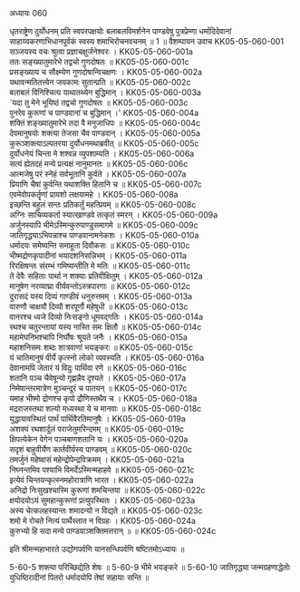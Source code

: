 अध्यायः 060

धृतराष्ट्रेण दुर्योधनम् प्रति स्वपरपक्षयोः बलाबलविमर्शनेन पाण्डवेषु पुत्रप्रेम्णा धर्मादिदेवानां साहाय्यकरणाभिधानपूर्वकं स्वस्य शमाभिरोचनवचनम् ॥ 1 ॥
वैशम्पायन उवाच 	KK05-05-060-001  
सञ्जयस्य वचः श्रुत्वा प्रज्ञाचक्षुर्जनेश्वरः ।	KK05-05-060-001a  
ततः सङ्ख्यातुमारेभे तद्वचो गुणदोषतः ॥	KK05-05-060-001c  
प्रसङ्ख्याय च सौक्ष्म्येण गुणदोषान्विचक्षणः ।	KK05-05-060-002a  
यथावन्मतितत्त्वेन जयकामः सुतान्प्रति ॥	KK05-05-060-002c  
बलाबलं विनिश्चित्य याथातथ्येन बुद्धिमान् ।	KK05-05-060-003a  
`यदा तु मेने भूयिष्ठं तद्वचो गुणदोषतः ॥	KK05-05-060-003c  
पुनरेव कुरूणां च पाण्डवानां च बुद्धिमान् ।'	KK05-05-060-004a  
शक्तिं शङ्ख्यातुमारेभे तदा वै मनुजाधिपः ॥	KK05-05-060-004c  
देवमानुषयोः शक्त्या तेजसा चैव पाण्डवान् ।	KK05-05-060-005a  
कुरूञ्शक्त्याऽल्पतरया दुर्योधनमथाब्रवीत् ॥	KK05-05-060-005c  
दुर्योधनेयं चिन्ता मे शश्वन्न व्युपशाम्यति ।	KK05-05-060-006a  
सत्यं ह्येतदहं मन्ये प्रत्यक्षं नानुमानतः ॥	KK05-05-060-006c  
आत्मजेषु परं स्नेहं सर्वभूतानि कुर्वते ।	KK05-05-060-007a  
प्रियाणि चैषां कुर्वन्ति यथाशक्ति हितानि च ॥	KK05-05-060-007c  
एवमेवोपकर्तॄणां प्रायशो लक्षयामहे ।	KK05-05-060-008a  
इच्छन्ति बहुलं सन्तः प्रतिकर्तुं महत्प्रियम् ॥	KK05-05-060-008c  
अग्निः साचिव्यकर्ता स्यात्खाण्डवे तत्कृतं स्मरन् ।	KK05-05-060-009a  
अर्जुनस्यापि भीमेऽस्मिन्कुरुपाण्डुसमागमे ॥	KK05-05-060-009c  
जातिगृद्ध्याऽभिपन्नाश्च पाण्डवानामनेकशः ।	KK05-05-060-010a  
धर्मादयः समेष्यन्ति समाहूता दिवौकसः ॥	KK05-05-060-010c  
भीष्मद्रोणकृपादीनां भयादशनिसन्निभम् ।	KK05-05-060-011a  
रिरक्षिषन्तः संरम्भं गमिष्यन्तीति मे मतिः ॥	KK05-05-060-011c  
ते देवैः सहिताः पार्था न शक्याः प्रतिवीक्षितुम् ।	KK05-05-060-012a  
मानुषेण नरव्याघ्रा वीर्यवन्तोऽस्त्रपारगाः ॥	KK05-05-060-012c  
दुरासदं यस्य दिव्यं गाण्डीवं धनुरुत्तमम् ।	KK05-05-060-013a  
वारुणौ चाक्षयौ दिव्यौ शरपूर्णौ महेषुधी ॥	KK05-05-060-013c  
वानरश्च ध्वजे दिव्यो निःसङ्गो धूमवद्गतिः ।	KK05-05-060-014a  
रथश्च चतुरन्तायां यस्य नास्ति समः क्षितौ ॥	KK05-05-060-014c  
महामेघनिभश्चापि निर्घोषः श्रूयते जनैः ।	KK05-05-060-015a  
महाशनिसमः शब्दः शात्रवाणां भयङ्करः ॥	KK05-05-060-015c  
यं चातिमानुषं वीर्ये कृत्स्नो लोको व्यवस्यति ।	KK05-05-060-016a  
देवानामपि जेतारं यं विदुः पार्थिवा रणे ॥	KK05-05-060-016c  
शतानि पञ्च चैवेषून्यो गृह्णन्नैव दृश्यते ।	KK05-05-060-017a  
निमेषान्तरमात्रेण मुञ्चन्दूरं च पातयन् ॥	KK05-05-060-017c  
यमाह भीष्मो द्रोणश्च कृपो द्रौणिस्तथैव च ।	KK05-05-060-018a  
मद्रराजस्तथा शल्यो मध्यस्था ये च मानवाः ॥	KK05-05-060-018c  
युद्धायावस्थितं पार्थं पार्थिवैरतिमानुषैः ।	KK05-05-060-019a  
अशक्यं रथशार्दूलं पराजेतुमरिन्दमम् ॥	KK05-05-060-019c  
क्षिपत्येकेन वेगेन पञ्चबाणशतानि यः ।	KK05-05-060-020a  
सदृशं बाहुवीर्येण कार्तवीर्यस्य पाण्डवम् ॥	KK05-05-060-020c  
तमर्जुनं महेष्वासं महेन्द्रोपेन्द्रविक्रमम् ।	KK05-05-060-021a  
निघ्नन्तमिव पश्याभि विमर्देऽस्मिन्महाहवे ॥	KK05-05-060-021c  
इत्येवं चिन्तयन्कृत्स्नमहोरात्राणि भारत ।	KK05-05-060-022a  
अनिद्रो निःसुखश्चास्मि कुरूणां शमचिन्तया ॥	KK05-05-060-022c  
क्षयोदयोऽयं सुमहान्कुरूणां प्रत्युपस्थितः ।	KK05-05-060-023a  
अस्य चेत्कलहस्यान्तः शमादन्यो न विद्यते ॥	KK05-05-060-023c  
शमो मे रोचते नित्यं पार्थैस्तात न विग्रहः ।	KK05-05-060-024a  
कुरुभ्यो हि सदा मन्ये पाण्डवाञ्शक्तिमत्तरान् ॥ ॥	KK05-05-060-024c  

इति श्रीमन्महाभारते उद्योगपर्वणि यानसन्धिपर्वणि षष्टितमोऽध्यायः ॥

5-60-5 शक्त्या परिच्छिद्येति शेषः ॥ 5-60-9 भीमे भयङ्करे ॥ 5-60-10 जातिगृद्ध्या जन्मग्रहणाद्धेतोः युधिष्ठिरादीनां पितरो धर्मादयोपि तेषां सहायाः सन्ति ॥
